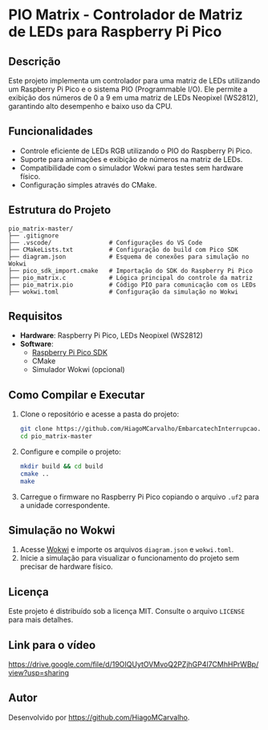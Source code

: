 # PIO Matrix - Controlador de Matriz de LEDs para Raspberry Pi Pico

## Descrição
Este projeto implementa um controlador para uma matriz de LEDs utilizando um Raspberry Pi Pico e o sistema PIO (Programmable I/O). Ele permite a exibição dos números de 0 a 9 em uma matriz de LEDs Neopixel (WS2812), garantindo alto desempenho e baixo uso da CPU.

## Funcionalidades
- Controle eficiente de LEDs RGB utilizando o PIO do Raspberry Pi Pico.
- Suporte para animações e exibição de números na matriz de LEDs.
- Compatibilidade com o simulador Wokwi para testes sem hardware físico.
- Configuração simples através do CMake.

## Estrutura do Projeto
```
pio_matrix-master/
├── .gitignore
├── .vscode/                # Configurações do VS Code
├── CMakeLists.txt          # Configuração do build com Pico SDK
├── diagram.json            # Esquema de conexões para simulação no Wokwi
├── pico_sdk_import.cmake   # Importação do SDK do Raspberry Pi Pico
├── pio_matrix.c            # Lógica principal do controle da matriz
├── pio_matrix.pio          # Código PIO para comunicação com os LEDs
├── wokwi.toml              # Configuração da simulação no Wokwi
```

## Requisitos
- **Hardware**: Raspberry Pi Pico, LEDs Neopixel (WS2812)
- **Software**:
  - [Raspberry Pi Pico SDK](https://github.com/raspberrypi/pico-sdk)
  - CMake
  - Simulador Wokwi (opcional)

## Como Compilar e Executar
1. Clone o repositório e acesse a pasta do projeto:
   ```sh
   git clone https://github.com/HiagoMCarvalho/EmbarcatechInterrupcao.git
   cd pio_matrix-master
   ```
2. Configure e compile o projeto:
   ```sh
   mkdir build && cd build
   cmake ..
   make
   ```
3. Carregue o firmware no Raspberry Pi Pico copiando o arquivo `.uf2` para a unidade correspondente.

## Simulação no Wokwi
1. Acesse [Wokwi](https://wokwi.com/) e importe os arquivos `diagram.json` e `wokwi.toml`.
2. Inicie a simulação para visualizar o funcionamento do projeto sem precisar de hardware físico.

## Licença
Este projeto é distribuído sob a licença MIT. Consulte o arquivo `LICENSE` para mais detalhes.

## Link para o vídeo
<https://drive.google.com/file/d/19OIQUytOVMvoQ2PZjhGP4l7CMhHPrWBp/view?usp=sharing>

## Autor
Desenvolvido por <https://github.com/HiagoMCarvalho>.

